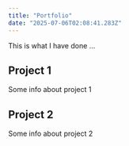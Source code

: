 ```yaml
---
title: "Portfolio"
date: "2025-07-06T02:08:41.283Z"
---
```



This is what I have done …


## Project 1

Some info about project 1


## Project 2

Some info about project 2

